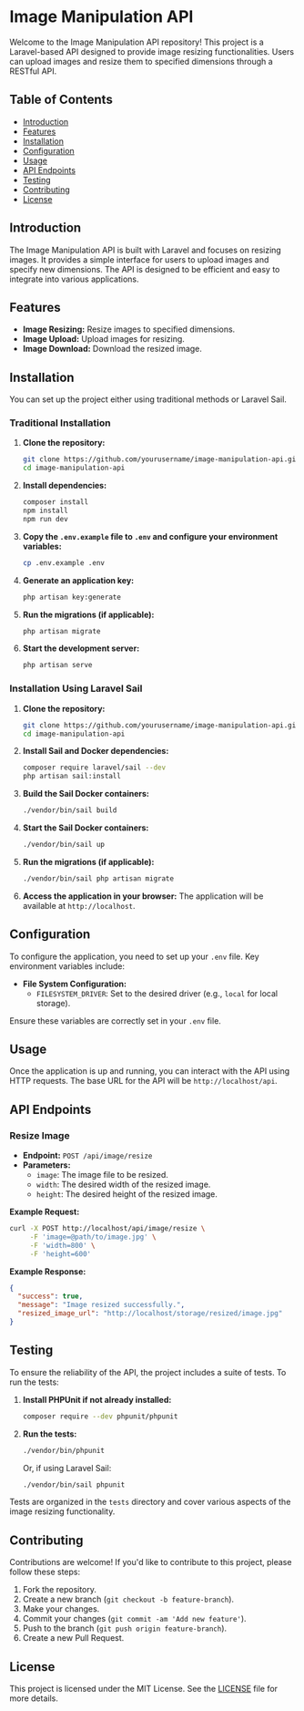 # Image Manipulation API

Welcome to the Image Manipulation API repository! This project is a Laravel-based API designed to provide image resizing functionalities. Users can upload images and resize them to specified dimensions through a RESTful API.

## Table of Contents

- [Introduction](#introduction)
- [Features](#features)
- [Installation](#installation)
- [Configuration](#configuration)
- [Usage](#usage)
- [API Endpoints](#api-endpoints)
- [Testing](#testing)
- [Contributing](#contributing)
- [License](#license)

## Introduction

The Image Manipulation API is built with Laravel and focuses on resizing images. It provides a simple interface for users to upload images and specify new dimensions. The API is designed to be efficient and easy to integrate into various applications.

## Features

- **Image Resizing:** Resize images to specified dimensions.
- **Image Upload:** Upload images for resizing.
- **Image Download:** Download the resized image.

## Installation

You can set up the project either using traditional methods or Laravel Sail.

### Traditional Installation

1. **Clone the repository:**
   ```bash
   git clone https://github.com/yourusername/image-manipulation-api.git
   cd image-manipulation-api
   ```

2. **Install dependencies:**
   ```bash
   composer install
   npm install
   npm run dev
   ```

3. **Copy the `.env.example` file to `.env` and configure your environment variables:**
   ```bash
   cp .env.example .env
   ```

4. **Generate an application key:**
   ```bash
   php artisan key:generate
   ```

5. **Run the migrations (if applicable):**
   ```bash
   php artisan migrate
   ```

6. **Start the development server:**
   ```bash
   php artisan serve
   ```

### Installation Using Laravel Sail

1. **Clone the repository:**
   ```bash
   git clone https://github.com/yourusername/image-manipulation-api.git
   cd image-manipulation-api
   ```

2. **Install Sail and Docker dependencies:**
   ```bash
   composer require laravel/sail --dev
   php artisan sail:install
   ```

3. **Build the Sail Docker containers:**
   ```bash
   ./vendor/bin/sail build
   ```

4. **Start the Sail Docker containers:**
   ```bash
   ./vendor/bin/sail up
   ```

5. **Run the migrations (if applicable):**
   ```bash
   ./vendor/bin/sail php artisan migrate
   ```

6. **Access the application in your browser:**
   The application will be available at `http://localhost`.

## Configuration

To configure the application, you need to set up your `.env` file. Key environment variables include:

- **File System Configuration:**
  - `FILESYSTEM_DRIVER`: Set to the desired driver (e.g., `local` for local storage).

Ensure these variables are correctly set in your `.env` file.

## Usage

Once the application is up and running, you can interact with the API using HTTP requests. The base URL for the API will be `http://localhost/api`.

## API Endpoints

### Resize Image

- **Endpoint:** `POST /api/image/resize`
- **Parameters:**
  - `image`: The image file to be resized.
  - `width`: The desired width of the resized image.
  - `height`: The desired height of the resized image.

**Example Request:**
```bash
curl -X POST http://localhost/api/image/resize \
     -F 'image=@path/to/image.jpg' \
     -F 'width=800' \
     -F 'height=600'
```

**Example Response:**
```json
{
  "success": true,
  "message": "Image resized successfully.",
  "resized_image_url": "http://localhost/storage/resized/image.jpg"
}
```

## Testing

To ensure the reliability of the API, the project includes a suite of tests. To run the tests:

1. **Install PHPUnit if not already installed:**
   ```bash
   composer require --dev phpunit/phpunit
   ```

2. **Run the tests:**
   ```bash
   ./vendor/bin/phpunit
   ```

   Or, if using Laravel Sail:
   ```bash
   ./vendor/bin/sail phpunit
   ```

Tests are organized in the `tests` directory and cover various aspects of the image resizing functionality.

## Contributing

Contributions are welcome! If you'd like to contribute to this project, please follow these steps:

1. Fork the repository.
2. Create a new branch (`git checkout -b feature-branch`).
3. Make your changes.
4. Commit your changes (`git commit -am 'Add new feature'`).
5. Push to the branch (`git push origin feature-branch`).
6. Create a new Pull Request.

## License

This project is licensed under the MIT License. See the [LICENSE](LICENSE) file for more details.
